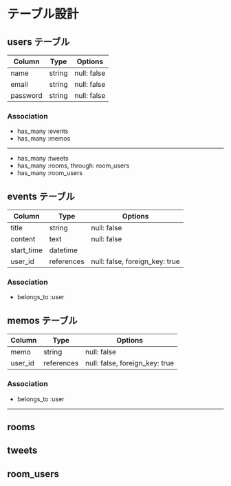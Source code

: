 # テーブル設計

## users テーブル

| Column   | Type   | Options     |
| -------- | ------ | ----------- |
| name     | string | null: false |
| email    | string | null: false |
| password | string | null: false |

### Association

- has_many :events
- has_many :memos
-----------------------------
<!-- とりあえずここまで -->
- has_many :tweets
- has_many :rooms, through: room_users
- has_many :room_users

## events テーブル

| Column     | Type       | Options              |
| ---------- | ---------- | -------------------- |
| title      | string     | null: false          |
| content    | text       | null: false          |
| start_time | datetime   |                      |
| user_id    | references | null: false, foreign_key: true |

### Association

- belongs_to :user

## memos テーブル

| Column     | Type       | Options              |
| ---------- | ---------- | -------------------- |
| memo       | string     | null: false          |
| user_id    | references | null: false, foreign_key: true |

### Association

- belongs_to :user

--------------------------
<!-- とりあえずここまで -->

## rooms
## tweets
## room_users
